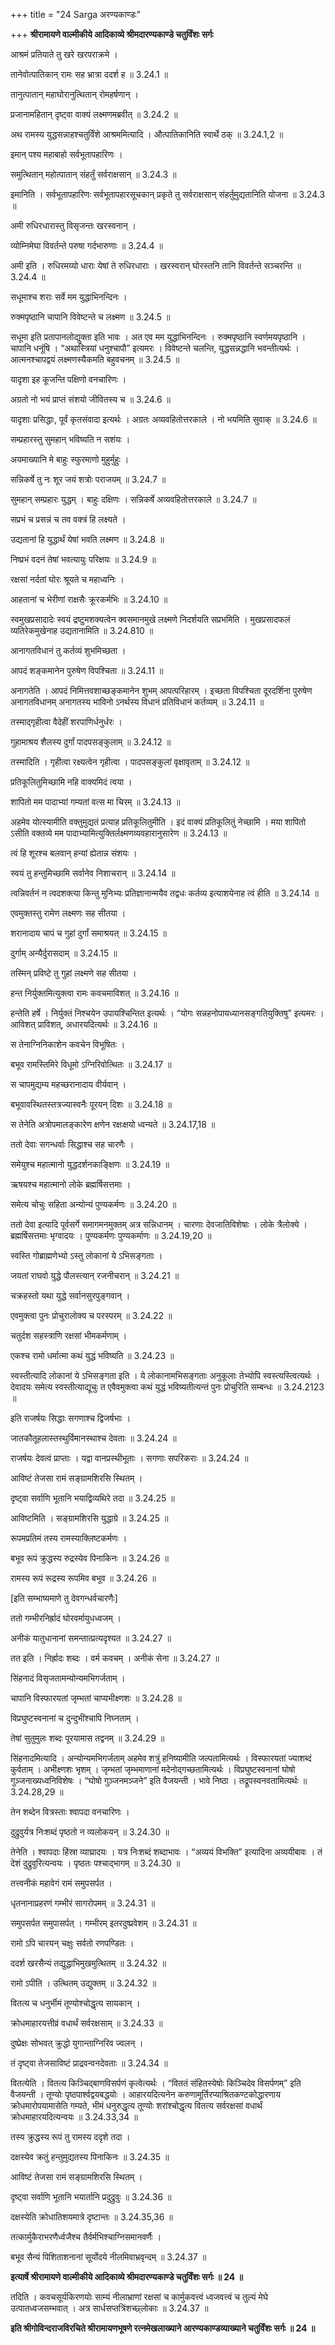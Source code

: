 +++
title = "24 Sarga अरण्यकाण्डः"

+++
**श्रीरामायणे वाल्मीकीये आदिकाव्ये श्रीमदारण्यकाण्डे चतुर्विंशः सर्गः**

आश्रमं प्रतियाते तु खरे खरपराक्रमे ।

तानेवोत्पातिकान् रामः सह भ्रात्रा ददर्श ह ॥ 3.24.1 ॥

तानुत्पातान् महाघोरानुत्थितान् रोमहर्षणान् ।

प्रजानामहितान् दृष्ट्वा वाक्यं लक्ष्मणमब्रवीत् ॥ 3.24.2 ॥

अथ रामस्य युद्धसन्नाहश्चतुर्विंशे आश्रममित्यादि । औत्पातिकानिति स्वार्थे ठक् ॥ 3.24.1,2 ॥

इमान् पश्य महाबाहो सर्वभूतापहारिणः ।

समुत्थितान् महोत्पातान् संहर्तुं सर्वराक्षसान् ॥ 3.24.3 ॥

इमानिति । सर्वभूतापहारिणः सर्वभूतापहारसूचकान् प्रकृते तु सर्वराक्षसान् संहर्तुमुद्यतानिति योजना ॥ 3.24.3 ॥

अमी रुधिरधारास्तु विसृजन्तः खरस्वनान् ।

व्योम्निमेघा विवर्तन्ते परुषा गर्दभारुणाः ॥ 3.24.4 ॥

अमी इति । रुधिरमय्यो धाराः येषां ते रुधिरधाराः । खरस्वरान् घोरस्तनि तानि विवर्तन्ते सञ्चरन्ति ॥ 3.24.4 ॥

सधूमाश्च शराः सर्वे मम युद्धाभिनन्दिनः ।

रुक्मपृष्ठानि चापानि विवेष्टन्ते च लक्ष्मण ॥ 3.24.5 ॥

सधूमा इति प्रतापानलोद्युक्ता इति भावः । अत एव मम युद्धाभिनन्दिनः । रुक्मपृष्ठानि स्वर्णमयपृष्ठानि । चापानि धनूंषि । “अथास्त्रियां धनुश्चापौ” इत्यमरः । विवेष्टन्ते चलन्ति, युद्धसन्नद्धानि भवन्तीत्यर्थः । आत्मनश्चापद्वयं लक्ष्मणस्यैकमति बहुवचनम् ॥ 3.24.5 ॥

यादृशा इह कूजन्ति पक्षिणो वनचारिणः ।

अग्रतो नो भयं प्राप्तं संशयो जीवितस्य च ॥ 3.24.6 ॥

यादृशाः प्रसिद्धाः, पूर्वं कृतसंवादा इत्यर्थः । अग्रतः अव्यवहितोत्तरकाले । नो भयमिति सुवाक् ॥ 3.24.6 ॥

सम्प्रहारस्तु सुमहान् भविष्यति न सशंयः ।

अयमाख्यानि मे बाहुः स्फुरमाणो मुहुर्मुहुः ।

सन्निकर्षे तु नः शूर जयं शत्रोः पराजयम् ॥ 3.24.7 ॥

सुमहान् सम्प्रहारः युद्धम् । बाहुः दक्षिणः । सन्निकर्षे अव्यवहितोत्तरकाले ॥ 3.24.7 ॥

सप्रभं च प्रसन्नं च तव वक्त्रं हि लक्ष्यते ।

उद्यतानां हि युद्धार्थं येषां भवति लक्ष्मण ॥ 3.24.8 ॥

निष्प्रभं वदनं तेषां भवत्यायुः परिक्षयः ॥ 3.24.9 ॥

रक्षसां नर्दतां घोरः श्रूयते च महाध्वनिः ।

आहतानां च भेरीणां राक्षसैः क्रूरकर्मभिः ॥ 3.24.10 ॥

स्वमुखप्रसादादेः स्वयं द्रष्टुमशक्यत्वेन क्वसमानमुखे लक्ष्मणे निदर्शयति सप्रभमिति । मुखप्रसादफलं व्यतिरेकमुखेनाह उद्यतानामिति ॥ 3.24.810 ॥

आनागतविधानं तु कर्तव्यं शुभमिच्छता ।

आपदं शङ्कमानेन पुरुषेण विपश्चिता ॥ 3.24.11 ॥

अनागतेति । आपदं निमित्तवशाच्छङ्कमानेन शुभम् आपत्परिहारम् । इच्छता विपश्चिता दूरदर्शिना पुरुषेण अनागतविधानम् अनागतस्य भाविनो ऽनर्थस्य विधानं प्रतिविधानं कर्तव्यम् ॥ 3.24.11 ॥

तस्माद्गृहीत्वा वैदेहीं शरपाणिर्धनुर्धरः ।

गुहामाश्रय शैलस्य दुर्गां पादपसङ्कुलाम् ॥ 3.24.12 ॥

तस्मादिति । गृहीत्वा रक्ष्यत्वेन गृहीत्वा । पादपसङ्कुलां वृक्षावृताम् ॥ 3.24.12 ॥

प्रतिकूलितुमिच्छामि नहि वाक्यमिदं त्वया ।

शापितो मम पादाभ्यां गम्यतां वत्स मा चिरम् ॥ 3.24.13 ॥

अहमेव योत्स्यामीति वक्तुमुद्यतं प्रत्याह प्रतिकूलितुमीति । इदं वाक्यं प्रतिकूलितुं नेच्छामि । मया शापितो ऽसीति वक्तव्ये मम पादाभ्यामित्युक्तिर्लक्ष्मणव्यवहारानुसारेण ॥ 3.24.13 ॥

त्वं हि शूरश्च बलवान् हन्यां ह्येतान्न संशयः ।

स्वयं तु हन्तुमिच्छामि सर्वानेव निशाचरान् ॥ 3.24.14 ॥

त्वन्निवर्तनं न त्वदशक्त्या किन्तु मुनिभ्यः प्रतिज्ञानान्मयैव तद्वधः कर्तव्य इत्याशयेनाह त्वं हीति ॥ 3.24.14 ॥

एवमुक्तस्तु रामेण लक्ष्मणः सह सीतया ।

शरानादाय चापं च गुहां दुर्गां समाश्रयत् ॥ 3.24.15 ॥

दुर्गाम् अन्यैर्दुरासदाम् ॥ 3.24.15 ॥

तस्मिन् प्रविष्टे तु गुहां लक्ष्मणे सह सीतया ।

हन्त निर्युक्तमित्युक्त्वा रामः कवचमाविशत् ॥ 3.24.16 ॥

हन्तेति हर्षे । निर्युक्तं निश्चयेन उपायश्चिन्तित इत्यर्थः । “योगः सन्नहनोपायध्यानसङ्गतियुक्तिषु” इत्यमरः । आविशत् प्राविशत्, अधारयदित्यर्थः ॥ 3.24.16 ॥

स तेनाग्निनिकाशेन कवचेन विभूषितः ।

बभूव रामस्तिमिरे विधूमो ऽग्निरिवोत्थितः ॥ 3.24.17 ॥

स चापमुद्यम्य महच्छरानादाय वीर्यवान् ।

बभूवावस्थितस्तत्रज्यास्वनैः पूरयन् दिशः ॥ 3.24.18 ॥

स तेनेति अत्रोपमालङ्कारेण क्षणेन रक्षःक्षयो ध्वन्यते ॥ 3.24.17,18 ॥

ततो देवाः सगन्धर्वाः सिद्धाश्च सह चारणैः ।

समेयुश्च महात्मानो युद्धदर्शनकाङ्क्षिणः ॥ 3.24.19 ॥

ऋषयश्च महात्मानो लोके ब्रह्मर्षिसत्तमाः ।

समेत्य चोचुः सहिता अन्योन्यं पुण्यकर्मणः ॥ 3.24.20 ॥

ततो देवा इत्यादि पूर्वसर्गे समागमनमुक्तम् अत्र सन्निधानम् । चारणाः देवजातिविशेषाः । लोके त्रैलोक्ये । ब्रह्मर्षिसत्तमाः भृग्वादयः । पुण्यकर्मणः पुण्यकर्माणः ॥ 3.24.19,20 ॥

स्वस्ति गोब्राह्मणेभ्यो ऽस्तु लोकानां ये ऽभिसङ्गताः ।

जयतां राघवो युद्धे पौलस्त्यान् रजनीचरान् ॥ 3.24.21 ॥

चक्रहस्तो यथा युद्धे सर्वानसुरपुङ्गवान् ।

एवमुक्त्वा पुनः प्रोचुरालोक्य च परस्परम् ॥ 3.24.22 ॥

चतुर्दश सहस्त्राणि रक्षसां भीमकर्मणाम् ।

एकश्च रामो धर्मात्मा कथं युद्धं भविष्यति ॥ 3.24.23 ॥

स्वस्तीत्यादि लोकानां ये ऽभिसङ्गता इति । ये लोकानामभिसङ्गताः अनुकूलाः तेभ्योपि स्वस्त्यस्त्वित्यर्थः । देवादयः समेत्य स्वस्तीत्याद्यूचुः त एवैवमुक्त्वा कथं युद्धं भविष्यतीत्यन्तं पुनः प्रोचुरिति सम्बन्धः ॥ 3.24.2123 ॥

इति राजर्षयः सिद्धाः सगणाश्च द्विजर्षभाः ।

जातकौतूहलास्तस्थुर्विमानस्थाश्च देवताः ॥ 3.24.24 ॥

राजर्षयः देवत्वं प्राप्ताः । यद्वा वानप्रस्थीभूताः । सगणाः सपरिकराः ॥ 3.24.24 ॥

आविष्टं तेजसा रामं सङ्ग्रामशिरसि स्थितम् ।

दृष्ट्वा सर्वाणि भूतानि भयाद्विव्यथिरे तदा ॥ 3.24.25 ॥

आविष्टमिति । सङ्ग्रामशिरसि युद्धाग्रे ॥ 3.24.25 ॥

रूपमप्रतिमं तस्य रामस्याक्लिष्टकर्मणः ।

बभूव रूपं क्रुद्धस्य रुद्रस्येव पिनाकिनः ॥ 3.24.26 ॥

रामस्य रूपं रूद्रस्य रूपमिव बभूव ॥ 3.24.26 ॥

\[इति सम्भाष्यमाणे तु देवगन्धर्वचारणैः\]

ततो गम्भीरनिर्ह्रादं घोरवर्मायुधध्वजम् ।

अनीकं यातुधानानां समन्तात्प्रत्यदृश्यत ॥ 3.24.27 ॥

तत इति । निर्ह्रादः शब्दः । वर्म कवचम् । अनीकं सेना ॥ 3.24.27 ॥

सिंहनादं विसृजतामन्योन्यमभिगर्जताम् ।

चापानि विस्फारयतां जृम्भतां चाप्यभीक्ष्णशः ॥ 3.24.28 ॥

विप्रघुष्टस्वनानां च दुन्दुभींश्चापि निघ्नताम् ।

तेषां सुतुमुलः शब्दः पूरयामास तद्वनम् ॥ 3.24.29 ॥

सिंहनादमित्यादि । अन्योन्यमभिगर्जताम् अहमेव शत्रुं हनिष्यामीति जल्पतामित्यर्थः । विस्फारयतां ज्याशब्दं कुर्वताम् । अभीक्ष्णशः भृशम् । जृम्भतां जृम्भमाणानां मदेनोद्गच्छतामित्यर्थः । विप्रघुष्टस्वनानां घोषो गुञ्जनाख्यध्वनिविशेषः । “घोषो गुञ्जनमञ्जने” इति वैजयन्ती । भावे निष्ठा । तद्रूपस्वनवतामित्यर्थः ॥ 3.24.28,29 ॥

तेन शब्देन वित्रस्ताः श्वापदा वनचारिणः ।

दुद्रुवुर्यत्र निःशब्दं पृष्ठतो न व्यलोकयन् ॥ 3.24.30 ॥

तेनेति । श्वापदाः हिंस्रा व्याघ्रादयः । यत्र निःशब्दं शब्दाभावः । “अव्ययं विभक्ति” इत्यादिना अव्ययीबावः । तं देशं दुद्रुवुरित्यन्वयः । पृष्ठतः पश्चाद्भागम् ॥ 3.24.30 ॥

तत्त्वनीकं महावेगं रामं समुपसर्पत ।

धृतनानाप्रहरणं गम्भीरं सागरोपमम् ॥ 3.24.31 ॥

समुपसर्पत समुपासर्पत् । गम्भीरम् इतरदुष्प्रवेशम् ॥ 3.24.31 ॥

रामो ऽपि चारयन् चक्षुः सर्वतो रणपण्डितः ।

ददर्श खरसैन्यं तद्युद्धाभिमुखमुत्थितम् ॥ 3.24.32 ॥

रामो ऽपीति । उत्थितम् उद्युक्तम् ॥ 3.24.32 ॥

वितत्य च धनुर्भीमं तूण्योश्चोद्धृत्य सायकान् ।

क्रोधमाहारयत्तीव्रं वधार्थं सर्वरक्षसाम् ॥ 3.24.33 ॥

दुष्प्रेक्षः सोभवत् क्रुद्धो युगान्ताग्निरिव ज्वलन् ।

तं दृष्ट्वा तेजसाविष्टं प्राद्रवन्वनदेवताः ॥ 3.24.34 ॥

वितत्येति । वितत्य किञ्चिद्बाणविसर्पणं कृत्वेत्यर्थः । “विततं संहितस्येषोः किञ्चिदेव विसर्पणम्” इति वैजयन्ती । तूण्योः पृष्ठपार्श्वद्वयबद्धयोः । आहारयदित्यनेन करुणामूर्तिरप्याश्रितकण्टकोद्धारणाय क्रोधमारोपयामासेति गम्यते, भीमं धनुरुद्धृत्य तूण्योः शरांश्चोद्धृत्य वितत्य सर्वरक्षसां वधार्थं क्रोधमाहारयदित्यन्वयः ॥ 3.24.33,34 ॥

तस्य क्रुद्धस्य रूपं तु रामस्य ददृशे तदा ।

दक्षस्येव क्रतुं हन्तुमुद्यतस्य पिनाकिनः ॥ 3.24.35 ॥

आविष्टं तेजसा रामं सङ्ग्रामशिरसि स्थितम् ।

दृष्ट्वा सर्वाणि भूतानि भयार्तानि प्रदुद्रुवुः ॥ 3.24.36 ॥

दक्षस्येति क्रोधातिशयमात्रे दृष्टान्तः ॥ 3.24.35,36 ॥

तत्कार्मुकैराभरणैर्ध्वजैश्च तैर्वर्मभिश्चाग्निसमानवर्णैः ।

बभूव सैन्यं पिशिताशनानां सूर्योदये नीलमिवाभ्रवृन्दम् ॥ 3.24.37 ॥

**इत्यार्षे श्रीरामायणे वाल्मीकीये आदिकाव्ये श्रीमदारण्यकाण्डे चतुर्विंशः सर्गः ॥ 24 ॥**

तदिति । कवचसूर्यकिरणयोः साम्यं नीलाभ्राणां रक्षसां च कार्मुकवत्त्वं ध्वजवत्त्वं च तुल्यं मेघे उत्पातध्वजसम्भवात् । अत्र सार्धसप्तत्रिंशच्छ्लोकाः ॥ 3.24.37 ॥

**इति श्रीगोविन्दराजविरचिते श्रीरामायणभूषणे रत्नमेखलाख्याने आरण्यकाण्डव्याख्याने चतुर्विंशः सर्गः ॥ 24 ॥**
